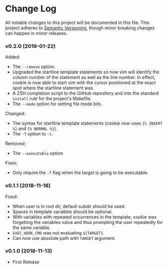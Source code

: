 # Change Log

All notable changes to this project will be documented in this file. This project adheres to
[Semantic Versioning](https://semver.org/), though minor breaking changes can happen in minor
releases.

### v0.2.0 (2019-01-22)

Added:

* The `--remove` option.
* Upgraded the startline template statements so now vim will identify the column number of the statement as well as the line number. In effect, cookie is now able to start vim with the cursor positioned at the exact spot where the startline statement was.
* A ZSH completion script to the GitHub repository and into the standard `install` rule for the project's Makefile.
* The `--mode` option for setting file mode bits.

Changed:

* The syntax for startline template statements (cookie now uses `{% INSERT %}` and `{% NORMAL %}`).
* The `-T` option to `-t`.

Removed:

* The `--executable` option

Fixes:

* Only require the `-f` flag when the target is going to be executable.

### v0.1.1 (2018-11-18)

Fixed:

* When user is in root dir, default subdir should be used.
* Spaces in template variables should be optional.
* With variables with repeated occurrences in the template, cookie was
  forgetting the variables value and thus prompting the user repeatedly
  for the same variable.
* `EXEC_HOOK_CMD` was not evaluating `${TARGET}`.
* Can now use absolute path with `TARGET` argument.

### v0.1.0 (2018-11-13)

* First Release
